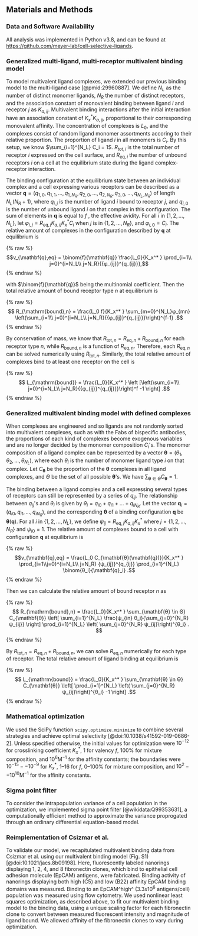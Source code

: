 ## Materials and Methods

### Data and Software Availability

All analysis was implemented in Python v3.8, and can be found at <https://github.com/meyer-lab/cell-selective-ligands>.

### Generalized multi-ligand, multi-receptor multivalent binding model

To model multivalent ligand complexes, we extended our previous binding model to the multi-ligand case [@pmid:29960887]. We define $N_L$ as the number of distinct monomer ligands, $N_R$ the number of distinct receptors, and the association constant of monovalent binding between ligand $i$ and receptor $j$ as $K_{a,ij}$. Multivalent binding interactions after the initial interaction have an association constant of $K_x^* K_{a,ij}$, proportional to their corresponding monovalent affinity. The concentration of complexes is $L_0$, and the complexes consist of random ligand monomer assortments accoring to their relative proportion. The proportion of ligand $i$ in all monomers is $C_i$. By this setup, we know $\sum_{i=1}^{N_L} C_i = 1$. $R_{\mathrm{tot},i}$ is the total number of receptor $i$ expressed on the cell surface, and $R_{\mathrm{eq},i}$ the number of unbound receptors $i$ on a cell at the equilibrium state during the ligand complex-receptor interaction.

The binding configuration at the equilibrium state between an individual complex and a cell expressing various receptors can be described as a vector $\mathbf{q} = (q_{1,0}, q_{1,1}, ..., q_{1,N_R}, q_{2,0},..., q_{2,N_R},q_{3,0},..., q_{N_L, N_R})$ of length $N_L(N_R+1)$, where $q_{i,j}$ is the number of ligand $i$ bound to receptor $j$, and $q_{i,0}$ is the number of unbound ligand $i$ on that complex in this configuration. The sum of elements in $\mathbf{q}$ is equal to $f$ , the effective avidity. For all $i$ in $\{1,2,..., N_L\}$, let $φ_{i,j} = R_{\mathrm{eq},j} K_{a,ij} K_x^* C_i$ when $j$ is in $\{1,2,...,N_R\}$, and $φ_{i,0} = C_i$. The relative amount of complexes in the configuration described by $\mathbf{q}$ at equilibrium is

{% raw %}
$$v_{\mathbf{q},eq} = \binom{f}{\mathbf{q}} \frac{L_0}{K_x^* } \prod_{i=1\\ j=0}^{i=N_L\\ j=N_R}{{φ_{ij}}^{q_{ij}}},$$
{% endraw %}

with $\binom{f}{\mathbf{q}}$ being the multinomial coefficient. Then the total relative amount of bound receptor type $n$ at equilibrium is

{% raw %}
$$ R_{\mathrm{bound},n} = \frac{L_0 f}{K_x^* } \sum_{m=0}^{N_L}φ_{mn} \left(\sum_{i=1\\ j=0}^{i=N_L\\ j=N_R}{{φ_{ij}}^{q_{ij}}}\right)^{f-1} .$$
{% endraw %}

By conservation of mass, we know that $R_{\mathrm{tot},n} = R_{\mathrm{eq},n} + R_{\mathrm{bound},n}$ for each receptor type $n$, while $R_{\mathrm{bound},n}$ is a function of $R_{\mathrm{eq},n}$. Therefore, each $R_{\mathrm{eq},n}$ can be solved numerically using $R_{\mathrm{tot},n}$. Similarly, the total relative amount of complexes bind to at least one receptor on the cell is

{% raw %}
$$ L_{\mathrm{bound}} = \frac{L_0}{K_x^* } \left [\left(\sum_{i=1\\ j=0}^{i=N_L\\ j=N_R}{{φ_{ij}}^{q_{ij}}}\right)^f -1 \right] .$$
{% endraw %}

### Generalized multivalent binding model with defined complexes

When complexes are engineered and so ligands are not randomly sorted into multivalent complexes, such as with the Fabs of bispecific antibodies, the proportions of each kind of complexes become exogenous variables and are no longer decided by the monomer composition $C_i$'s. The monomer composition of a ligand complex can be represented by a vector $\mathbf{θ} = (θ_1, θ_2, ..., θ_{N_L})$, where each $θ_i$ is the number of monomer ligand type $i$ on that complex. Let $C_{\mathbf{θ}}$ be the proportion of the $\mathbf{θ}$ complexes in all ligand complexes, and $Θ$ be the set of all possible $\mathbf{θ}$'s. We have $\sum_{\mathbf{θ} \in Θ} C_{\mathbf{θ}} = 1$.

The binding between a ligand complex and a cell expressing several types of receptors can still be represented by a series of $q_{ij}$. The relationship between $q_{ij}$'s and $θ_i$ is given by $θ_i = q_{i0} + q_{i1} + ... + q_{iN_R}$. Let the vector $\mathbf{q}_i = (q_{i0}, q_{i1}, ..., q_{iN_R})$, and the corresponding $\mathbf{θ}$ of a binding configuration $\mathbf{q}$ be $\mathbf{θ}(\mathbf{q})$. For all $i$ in $\{1,2,...,N_L\}$, we define $ψ_{ij} = R_{\mathrm{eq},j} K_{a,ij} K_x^*$ where $j = \{1,2,...,N_R\}$ and $ψ_{i0} = 1$. The relative amount of complexes bound to a cell with configuration $\mathbf{q}$ at equilibrium is

{% raw %}
$$v_{\mathbf{q},eq} = \frac{L_0 C_{\mathbf{θ}(\mathbf{q})}}{K_x^* }
\prod_{i=1\\j=0}^{i=N_L\\ j=N_R} {ψ_{ij}}^{q_{ij}}
\prod_{i=1}^{N_L} \binom{θ_i}{\mathbf{q}_i} .$$
{% endraw %}

Then we can calculate the relative amount of bound receptor $n$ as

{% raw %}
$$
R_{\mathrm{bound},n} = \frac{L_0}{K_x^* } \sum_{\mathbf{θ} \in Θ} C_{\mathbf{θ}}
\left[ \sum_{i=1}^{N_L} \frac{ψ_{in} θ_i}{\sum_{j=0}^{N_R} ψ_{ij}} \right]
\prod_{i=1}^{N_L} \left( \sum_{j=0}^{N_R} ψ_{ij}\right)^{θ_i} .
$$
{% endraw %}

By $R_{\mathrm{tot},n} = R_{\mathrm{eq},n} + R_{\mathrm{bound},n}$, we can solve $R_{\mathrm{eq},n}$ numerically for each type of receptor. The total relative amount of ligand binding at equilibrium is

{% raw %}
$$ L_{\mathrm{bound}} =  \frac{L_0}{K_x^* } \sum_{\mathbf{θ} \in Θ} C_{\mathbf{θ}}
\left[ \prod_{i=1}^{N_L} \left( \sum_{j=0}^{N_R} ψ_{ij}\right)^{θ_i} -1 \right] .$$
{% endraw %}

### Mathematical optimization

We used the SciPy function `scipy.optimize.minimize` to combine several strategies and achieve optimal selectivity [@doi:10.1038/s41592-019-0686-2]. Unless specified otherwise, the initial values for optimization were $10^{-12}$ for crosslinking coefficient $K_x^*$, 1 for valency $f$, 100% for mixture composition, and $10^6 \mathrm{M^{-1}}$ for the affinity constants; the boundaries were $10^{-15} -- 10^{-9}$ for $K_x^*$, 1–16 for $f$, 0–100% for mixture composition, and $10^2 -- 10^{10} \mathrm{M^{-1}}$ for the affinity constants.

### Sigma point filter

To consider the intrapopulation variance of a cell population in the optimization, we implemented sigma point filter [@wikidata:Q99353631], a computationally efficient method to approximate the variance proprogated through an ordinary differential equation-based model.

### Reimplementation of Csizmar et al.

To validate our model, we recapitulated multivalent binding data from Csizmar et al. using our multivalent binding model (Fig. S1) [@doi:10.1021/jacs.8b09198]. Here, fluorescently labeled nanorings displaying 1, 2, 4, and 8 fibronectin clones, which bind to epithelial cell adhesion molecule (EpCAM) antigens, were fabricated. Binding activity of nanorings displaying both high (C5) and low (B22) affinity EpCAM binding domains was measured. Binding to an EpCAM^high^ ($3.3 x 10^6$ antigens/cell) population was measured using flow cytometry. We used nonlinear least squares optimization, as described above, to fit our multivalent binding model to the binding data, using a unique scaling factor for each fibronectin clone to convert between measured fluorescent intensity and magnitude of ligand bound. We allowed affinity of the fibronectin clones to vary during optimization.
